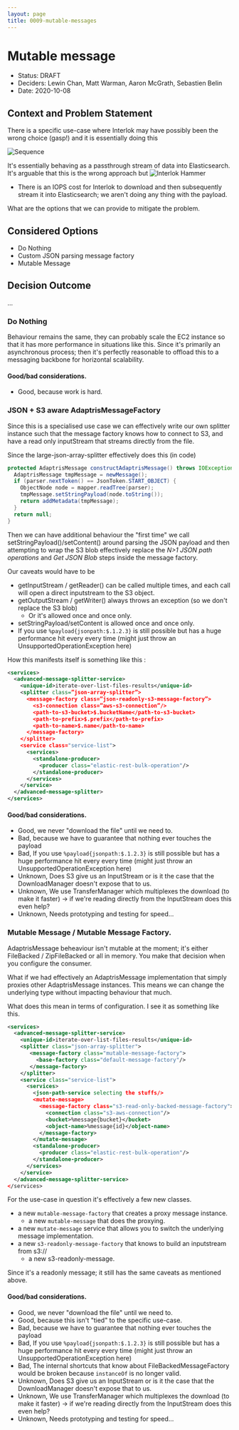 ```yaml
---
layout: page
title: 0009-mutable-messages
---
```

# Mutable message

* Status: DRAFT
* Deciders: Lewin Chan, Matt Warman, Aaron McGrath, Sebastien Belin
* Date: 2020-10-08

## Context and Problem Statement

There is a specific use-case where Interlok may have possibly been the wrong choice (gasp!) and it is essentially doing this

![Sequence](http://www.plantuml.com/plantuml/proxy?cache=no&src=https://raw.githubusercontent.com/adaptris/interlok/ADR-0009-mutable-messages/docs/adr/assets/0009-mutable-messages-usecase.puml)

It's essentially behaving as a passthrough stream of data into Elasticsearch. It's arguable that this is the wrong approach but ![Interlok Hammer](https://img.shields.io/badge/certified-interlok%20hammer-red.svg)

- There is an IOPS cost for Interlok to download and then subsequently stream it into Elasticsearch; we aren't doing any thing with the payload.

What are the options that we can provide to mitigate the problem.

## Considered Options

- Do Nothing
- Custom JSON parsing message factory
- Mutable Message

## Decision Outcome

...

### Do Nothing

Behaviour remains the same, they can probably scale the EC2 instance so that it has more performance in situations like this.
Since it's primarily an asynchronous process; then it's perfectly reasonable to offload this to a messaging backbone for horizontal scalability.

#### Good/bad considerations.

* Good, because work is hard.

### JSON + S3 aware AdaptrisMessageFactory

Since this is a specialised use case we can effectively write our own splitter instance such that the message factory knows how to connect to S3, and have a read only inputStream that streams directly from the file.

Since the large-json-array-splitter effectively does this (in code)

```java
protected AdaptrisMessage constructAdaptrisMessage() throws IOException {
  AdaptrisMessage tmpMessage = newMessage();
  if (parser.nextToken() == JsonToken.START_OBJECT) {
    ObjectNode node = mapper.readTree(parser);
    tmpMessage.setStringPayload(node.toString());
    return addMetadata(tmpMessage);
  }
  return null;
}
```

Then we can have additional behaviour the "first time" we call setStringPayload()/setContent() around parsing the JSON payload and then attempting to wrap the S3 blob effectively replace the _N>1 JSON path operations_ and _Get JSON Blob_ steps inside the message factory.

Our caveats would have to be
- getInputStream / getReader() can be called multiple times, and each call will open a direct inputstream to the S3 object.
- getOutputStream / getWriter() always throws an exception (so we don't replace the S3 blob)
  - Or it's allowed once and once only.
- setStringPayload/setContent is allowed once and once only.
- If you use `%payload{jsonpath:$.1.2.3}` is still possible but has a huge performance hit every every time (might just throw an UnsupportedOperationException here)

How this manifests itself is something like this :

```xml
<services>
  <advanced-message-splitter-service>
    <unique-id>iterate-over-list-files-results</unique-id>
    <splitter class=”json-array-splitter”>
      <message-factory class=”json-readonly-s3-message-factory”>
        <s3-connection class=”aws-s3-connection”/>
        <path-to-s3-bucket>$.bucketName</path-to-s3-bucket>
        <path-to-prefix>$.prefix</path-to-prefix>
        <path-to-name>$.name</path-to-name>
      </message-factory>
    </splitter>
    <service class="service-list">
      <services>
        <standalone-producer>
          <producer class="elastic-rest-bulk-operation"/>
        </standalone-producer>
      </services>
    </service>
  </advanced-message-splitter>
</services>
```

#### Good/bad considerations.

- Good, we never "download the file" until we need to.
- Bad, because we have to guarantee that nothing ever touches the payload
- Bad, If you use `%payload{jsonpath:$.1.2.3}` is still possible but has a huge performance hit every every time (might just throw an UnsupportedOperationException here)
- Unknown, Does S3 give us an InputStream or is it the case that the DownloadManager doesn't expose that to us.
- Unknown, We use TransferManager which multiplexes the download (to make it faster) -> if we're reading directly from the InputStream does this even help?
- Unknown, Needs prototyping and testing for speed...

### Mutable Message / Mutable Message Factory.

AdaptrisMessage beheaviour isn't mutable at the moment; it's either FileBacked / ZipFileBacked or all in memory. You make that decision when you configure the consumer.

What if we had effectively an AdaptrisMessage implementation that simply proxies other AdaptrisMessage instances. This means we can change the underlying type without impacting behaviour that much.

What does this mean in terms of configuration. I see it as something like this.

```xml
<services>
  <advanced-message-splitter-service>
    <unique-id>iterate-over-list-files-results</unique-id>
    <splitter class="json-array-splitter">
       <message-factory class="mutable-message-factory">
         <base-factory class="default-message-factory"/>
       </message-factory>
    </splitter>
    <service class="service-list">
      <services>
        <json-path-service selecting the stuffs/>
        <mutate-message>
          <message-factory class="s3-read-only-backed-message-factory">
            <connection class="s3-aws-connection"/>
            <bucket>%message{bucket}</bucket>
            <object-name>%message{id}</object-name>
          </message-factory>
        </mutate-message>
        <standalone-producer>
          <producer class="elastic-rest-bulk-operation"/>
        </standalone-producer>
      </services>
    </service>
  </advanced-message-splitter-service>
</services>
```

For the use-case in question it's effectively a few new classes.
- a new `mutable-message-factory` that creates a proxy message instance.
   - a new `mutable-message` that does the proxying.
- a new `mutate-message` service that allows you to switch the underlying message implementation.
- a new `s3-readonly-message-factory` that knows to build an inputstream from s3://
   - a new s3-readonly-message.

Since it's a readonly message; it still has the same caveats as mentioned above.

#### Good/bad considerations.

- Good, we never "download the file" until we need to.
- Good, because this isn't "tied" to the specific use-case.
- Bad, because we have to guarantee that nothing ever touches the payload
- Bad, If you use `%payload{jsonpath:$.1.2.3}` is still possible but has a huge performance hit every every time (might just throw an UnsupportedOperationException here)
- Bad, The internal shortcuts that know about FileBackedMessageFactory would be broken because `instanceOf` is no longer valid.
- Unknown, Does S3 give us an InputStream or is it the case that the DownloadManager doesn't expose that to us.
- Unknown, We use TransferManager which multiplexes the download (to make it faster) -> if we're reading directly from the InputStream does this even help?
- Unknown, Needs prototyping and testing for speed...
